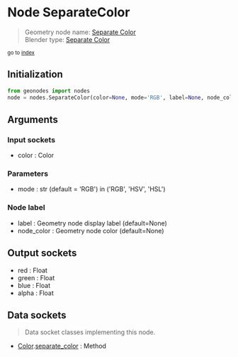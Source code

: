 
# Node SeparateColor

> Geometry node name: [Separate Color](https://docs.blender.org/manual/en/latest/modeling/geometry_nodes/color/separate_color.html)<br>
  Blender type: [Separate Color](https://docs.blender.org/api/current/bpy.types.FunctionNodeSeparateColor.html)
  
<sub>go to [index](/docs/index.md)</sub>

## Initialization

```python
from geonodes import nodes
node = nodes.SeparateColor(color=None, mode='RGB', label=None, node_color=None)
```



## Arguments


### Input sockets

- color : Color

### Parameters

- mode : str (default = 'RGB') in ('RGB', 'HSV', 'HSL')

### Node label

- label : Geometry node display label (default=None)
- node_color : Geometry node color (default=None)

## Output sockets

- red : Float
- green : Float
- blue : Float
- alpha : Float

## Data sockets

> Data socket classes implementing this node.
  
  
- [Color](/docs/sockets/Color.md).[separate_color](/docs/sockets/Color.md#separate_color) : Method
  
